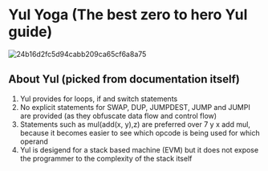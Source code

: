 # Yul Yoga (The best zero to hero Yul guide)

![24b16d2fc5d94cabb209ca65cf6a8a75](https://user-images.githubusercontent.com/32522659/169563005-e9751444-dedf-41ce-8763-16cadccfc7ba.png)

## About Yul (picked from documentation itself)

1. Yul provides for loops, if and switch statements
2. No explicit statements for SWAP, DUP, JUMPDEST, JUMP and JUMPI are provided (as they obfuscate data flow and control flow)
3. Statements such as mul(add(x, y),z) are preferred over 7 y x add mul, because it becomes easier to see which opcode is being used for which operand
4. Yul is desigend for a stack based machine (EVM) but it does not expose the programmer to the complexity of the stack itself
